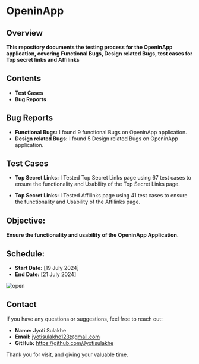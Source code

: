 # OpeninApp

## Overview
**This repository documents the testing process for the OpeninApp application, covering Functional Bugs, Design related Bugs, test cases for Top secret links and Affilinks**

## Contents

- **Test Cases**
- **Bug Reports**

## Bug Reports
- **Functional Bugs:** I found 9 functional Bugs on OpeninApp application.
- **Design related Bugs:** I found 5 Design related Bugs on OpeninApp application.
## Test Cases 
- **Top Secret Links:** I Tested Top Secret Links page using 67 test cases to ensure the functionality and  Usability of the Top Secret Links page.
  
- **Top Secret Links:** I Tested Affilinks page using 41 test cases to ensure the functionality and  Usability of the Affilinks page.

## Objective: 
**Ensure the functionality and usability of the OpeninApp Application.**


## Schedule:

- **Start Date:** [19 July 2024]
- **End Date:** [21 July 2024]




![open](https://github.com/user-attachments/assets/609ba031-62f6-4f06-ac42-f33afbfbe4eb)



## Contact

If you have any questions or suggestions, feel free to reach out:

- **Name:** Jyoti Sulakhe
- **Email:** jyotisulakhe123@gmail.com
- **GitHub:** https://github.com/Jyotisulakhe


Thank you for visit, and giving your valuable time.
